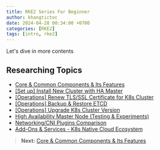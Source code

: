 ```yaml
---
title: RKE2 Series For Beginner
author: khangtictoc
date: 2024-04-28 00:34:00 +0700
categories: [RKE2]
tags: [intro, rke2]
---
```


Let's dive in more contents

## Researching Topics

- [Core & Common Components & Its Features](https://khangtictoc.github.io/posts/rke2-series/)
- [[Set up] Install New Cluster with HA Master](https://khangtictoc.github.io/posts/rke2-series/)
- [[Operations] Renew TLS/SSL Certificate for K8s Cluster](https://khangtictoc.github.io/posts/rke2-series/)
- [[Operations] Backup & Restore ETCD](https://khangtictoc.github.io/posts/rke2-series/)
- [[Operations] Upgrade K8s Cluster Version](https://khangtictoc.github.io/posts/rke2-series/)
- [High Availability Master Node (Testing & Experiments)](https://khangtictoc.github.io/posts/rke2-series/)
- [Networking/CNI Plugins Comparison](https://khangtictoc.github.io/posts/rke2-series/)
- [Add-Ons & Services - K8s Native Cloud Ecosystem](https://khangtictoc.github.io/posts/rke2-series/)

> **Next:** [Core & Common Components & Its Features](https://khangtictoc.github.io/posts/rke2-series/)
